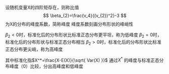设随机变量X的四阶矩存在，则称比值
$$
\beta_{2}=\frac{v_4}{(v_{2})^2}-3
$$
为X的分布的峰度系数，简称峰度
峰度系数刻画分布形状的峰峭性

$\beta_{2}<0$时，标准化后的分布形状比标准正态分布更平坦，称为低峰度
$\beta_{2}=0$时，标准化后的分布形状与标准正态分布相当
$\beta_{2}>0$时，标准化后的分布形状比标准正态分布更尖峭，称为高峰度

其中标准化指$X^*=\frac{X-E(X)}{\sqrt{ Var(X) }}$
通过$X^*$ 的峰度与标准正态分布峰度（0）比较，分出高峰度和低峰度